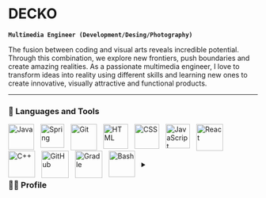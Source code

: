 # DECKO 
**`Multimedia Engineer (Development/Desing/Photography)`**

The fusion between coding and visual arts reveals incredible potential. Through this combination, we explore new frontiers, push boundaries and create amazing realities. As a passionate multimedia engineer, I love to transform ideas into reality using different skills and learning new ones to create innovative, visually attractive and functional products.

---

### 🏹 Languages and Tools

<img align="left" alt="Java" width="52px" style="padding-right:10px;" src="https://cdn.jsdelivr.net/gh/devicons/devicon/icons/java/java-original.svg"/>
<img align="left" alt="Spring" width="48px" style="padding-right:10px;" src="https://cdn.jsdelivr.net/gh/devicons/devicon/icons/spring/spring-original.svg" />
<img align="left" alt="Git" width="53px" style="padding-right:10px;" src="https://cdn.jsdelivr.net/gh/devicons/devicon/icons/git/git-original.svg" />
<img align="left" alt="HTML" width="50px" style="padding-right:10px;" src="https://cdn.jsdelivr.net/gh/devicons/devicon/icons/html5/html5-plain.svg" />
<img align="left" alt="CSS" width="50px" style="padding-right:10px;" src="https://cdn.jsdelivr.net/gh/devicons/devicon/icons/css3/css3-plain.svg" />
<img align="left" alt="JavaScript" width="49px" style="padding-right:10px;" src="https://cdn.jsdelivr.net/gh/devicons/devicon/icons/javascript/javascript-plain.svg" />
<img align="left" alt="React" width="54px" style="padding-right:10px;" src="https://cdn.jsdelivr.net/gh/devicons/devicon/icons/react/react-original.svg" />
<img align="left" alt="C++" width="54px" style="padding-right:10px;" src="https://cdn.jsdelivr.net/gh/devicons/devicon/icons/cplusplus/cplusplus-line.svg" />
<img align="left" alt="GitHub" width="55px" style="padding-right:10px;" src="https://cdn.jsdelivr.net/gh/devicons/devicon/icons/github/github-original.svg" />
<img align="left" alt="Gradle" width="55px" style="padding-right:10px;" src="https://cdn.jsdelivr.net/gh/devicons/devicon/icons/gradle/gradle-plain.svg" />
<img align="left" alt="Bash" width="53px" style="padding-right:10px;" src="https://cdn.jsdelivr.net/gh/devicons/devicon/icons/bash/bash-original.svg" />

<br />
<br />


#

<details>
 <summary><h3>👨‍🎓 Profile</h3></summary>
   Multimedia Engineer from the University of San Buenaventura 
Cali, with skills in programming and audiovisual production. 
Knowledge in multiple languages of web development and 
mobile applications, profciency in methodologies, design tools 
(UX/UI), photography and video for corporate and advertising 
projects. Passionate about learning skills in diferent areas, 
including micro-economics and fundamental business analysis.

[website]: https://fkcodes.com
[youtube]: https://youtube.com/fknight
